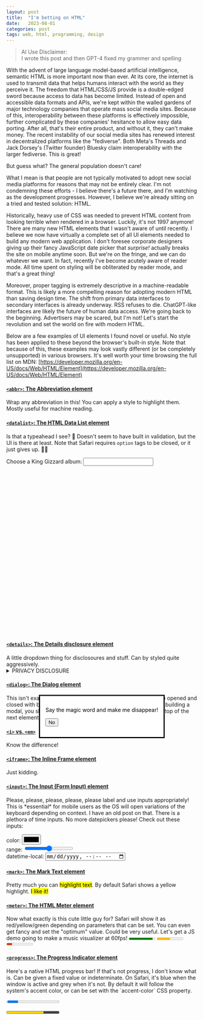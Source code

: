 ```yaml
---
layout: post
title:  "I'm betting on HTML"
date:   2023-08-01
categories: post
tags: web, html, programming, design
---
```


> AI Use Disclaimer:
	<br>I wrote this post and then GPT-4 fixed my <span class="typo">grammer</span> and spelling

With the advent of large language model-based artificial intelligence, semantic HTML is more important now than ever. At its core, the internet is used to transmit data that helps humans interact with the world as they perceive it. The freedom that HTML/CSS/JS provide is a double-edged sword because access to data has become limited. Instead of open and accessible data formats and APIs, we're kept within the walled gardens of major technology companies that operate mass social media sites. Because of this, interoperability between these platforms is effectively impossible, further complicated by these companies' hesitance to allow easy data porting. After all, that's their entire product, and without it, they can't make money. The recent instability of our social media sites has renewed interest in decentralized platforms like the "fediverse". Both Meta's Threads and Jack Dorsey's (Twitter founder) Bluesky claim interoperability with the larger fediverse. This is great!

But guess what? The general population doesn't care!

What I mean is that people are not typically motivated to adopt new social media platforms for reasons that may not be entirely clear. I'm not condemning these efforts - I believe there's a future there, and I'm watching as the development progresses. However, I believe we're already sitting on a tried and tested solution: HTML.

Historically, heavy use of CSS was needed to prevent HTML content from looking terrible when rendered in a browser. Luckily, it's not 1997 anymore! There are many new HTML elements that I wasn't aware of until recently. I believe we now have virtually a complete set of all UI elements needed to build any modern web application. I don't foresee corporate designers giving up their fancy JavaScript date picker that *surprise!* actually breaks the site on mobile anytime soon. But we're on the fringe, and we can do whatever we want. In fact, recently I've become acutely aware of reader mode. All time spent on styling will be obliterated by reader mode, and that's a great thing!

Moreover, proper tagging is extremely descriptive in a machine-readable format. This is likely a more compelling reason for adopting modern HTML than saving design time. The shift from primary data interfaces to secondary interfaces is already underway. RSS refuses to die. ChatGPT-like interfaces are likely the future of human data access. We're going back to the beginning. Advertisers may be scared, but I'm not! Let's start the revolution and set the world on fire with modern HTML.

Below are a few examples of UI elements I found novel or useful. No style has been applied to these beyond the browser's built-in style. Note that because of this, these examples may look vastly different (or be completely unsupported) in various browsers. It's well worth your time browsing the full list on MDN: [https://developer.mozilla.org/en-US/docs/Web/HTML/Element](https://developer.mozilla.org/en-US/docs/Web/HTML/Element)

<h4><a href="https://developer.mozilla.org/en-US/docs/Web/HTML/Element/abbr"><code>&lt;abbr&gt;</code>: The Abbreviation element</a></h4>
Wrap any abbreviation in this! You can apply a style to highlight them. Mostly useful for machine reading.

<h4><a href="https://developer.mozilla.org/en-US/docs/Web/HTML/Element/datalist"><code>&lt;datalist&gt;</code>: The HTML Data List element</a></h4>
Is that a typeahead I see? 🧐 Doesn't seem to have built in validation, but the UI is there at least. Note that Safari requires <code>option</code> tags to be closed, or it just gives up. 😮‍💨

<label for="album-choice">Choose a King Gizzard album:</label>
<input list="albums" name="album-choice" id="album-choice">
<datalist id="albums">
  <option value="PetroDragonic Apocalypse"></option>
  <option value="Changes"></option>
  <option value="Laminated Denim"></option>
  <option value="Ice, Death, Planets, Lungs, Mushrooms and Lava"></option>
  <option value="Omnium Gatherum"></option>
  <option value="Made in Timeland"></option>
  <option value="Butterfly 3000"></option>
  <option value="L.W."></option>
  <option value="K.G."></option>
  <option value="Infest the Rats' Nest"></option>
  <option value="Fishing for Fishies"></option>
  <option value="Gumboot Soup"></option>
  <option value="Polygondwanaland"></option>
  <option value="Sketches of Brunswick East"></option>
  <option value="Murder of the Universe"></option>
  <option value="Flying Microtonal Banana"></option>
  <option value="Nonagon Infinity"></option>
  <option value="Paper Mâché Dream Balloon"></option>
  <option value="Quarters!"></option>
  <option value="I'm in Your Mind Fuzz"></option>
  <option value="Oddments"></option>
  <option value="Float Along – Fill Your Lungs"></option>
  <option value="Eyes Like the Sky"></option>
  <option value="12 Bar Bruise"></option>
</datalist>

<h4><a href="https://developer.mozilla.org/en-US/docs/Web/HTML/Element/details"><code>&lt;details&gt;</code>: The Details disclosure element</a></h4>
A little dropdown thing for disclosoures and stuff. Can by styled quite aggressively.

<details>
    <summary>PRIVACY DISCLOSURE</summary>
    You are being watched.
</details>

<h4><a href="https://developer.mozilla.org/en-US/docs/Web/HTML/Element/dialog"><code>&lt;dialog&gt;</code>: The Dialog element</a></h4>
<dialog open>
  <p>Say the magic word and make me disappear!</p>
  <form method="dialog">
    <button>No</button>
  </form>
</dialog>
This isn't exactly a modal, but it is a built-in element that can be opened and closed with buttons, forms, attributes, and JavaScript. If you're building a modal, you should use this as a base. Apparently, it renders on top of the next element.

<h4><a href="https://developer.mozilla.org/en-US/docs/Web/HTML/Element/em#i_vs._em"><code>&lt;i&gt;</code> vs. <code>&lt;em&gt;</code></a></h4>
Know the difference!

<h4><a href="https://www.youtube.com/watch?v=Htc-XeJwHyk"><code>&lt;iframe&gt;</code>: The Inline Frame element</a></h4>
Just kidding.

<h4><a href="https://developer.mozilla.org/en-US/docs/Web/HTML/Element/input"><code>&lt;input&gt;</code>: The Input (Form Input) element</a></h4>
Please, please, please, please, please label and use inputs appropriately! This is *essential* for mobile users as the OS will open variations of the keyboard depending on context. I have an old post on that. There is a plethora of time inputs. No more datepickers please! Check out these inputs:

color: <input type="color">
<br>
range: <input type="range">
<br>
datetime-local: <input type="datetime-local">

<h4><a href="https://developer.mozilla.org/en-US/docs/Web/HTML/Element/mark"><code>&lt;mark&gt;</code>: The Mark Text element</a></h4>
Pretty much you can <mark>highlight text</mark>. By default Safari shows a yellow highlight. <mark>I like it!</mark>

<h4><a href="https://developer.mozilla.org/en-US/docs/Web/HTML/Element/meter"><code>&lt;meter&gt;</code>: The HTML Meter element</a></h4>
Now what exactly is this cute little guy for? Safari will show it as red/yellow/green depending on parameters that can be set. You can even get fancy and set the "optimum" value. Could be very useful. Let's get a JS demo going to make a music visualizer at 60fps!
<meter min="0" max="100" low="33" high="66" optimum="80" value="90"></meter>
<meter min="0" max="100" low="33" high="66" optimum="80" value="50"></meter>
<meter min="0" max="100" low="33" high="66" optimum="80" value="20"></meter>

<h4><a href="https://developer.mozilla.org/en-US/docs/Web/HTML/Element/progress"><code>&lt;progress&gt;</code>: The Progress Indicator element</a></h4>
Here's a native HTML progress bar! If that's not progress, I don't know what is. Can be given a fixed value or indeterminate. On Safari, it's blue when the window is active and grey when it's not. By default it will follow the system's accent color, or can be set with the `accent-color` CSS property.

<progress id="progress-bar" aria-label="Content loading…"></progress>

<progress id="progress-bar" value="70" max="100" style="accent-color: gold;">70 %</progress>























